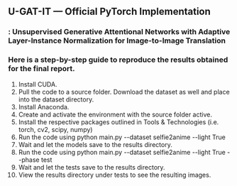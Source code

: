 ## U-GAT-IT &mdash; Official PyTorch Implementation
### : Unsupervised Generative Attentional Networks with Adaptive Layer-Instance Normalization for Image-to-Image Translation

### Here is a step-by-step guide to reproduce the results obtained for the final report.

<ol>
<li>Install CUDA.</li>
<li>Pull the code to a source folder. Download the dataset as well and place into the dataset directory.</li>
<li>Install Anaconda.</li>
<li>Create and activate the environment with the source folder active.</li>
<li>Install the respective packages outlined in Tools & Technologies (i.e. torch, cv2, scipy, numpy)</li>
<li>Run the code using python main.py --dataset selfie2anime --light True</li>
<li>Wait and let the models save to the results directory.</li>
<li>Run the code using python main.py --dataset selfie2anime --light True --phase test</li>
<li>Wait and let the tests save to the results directory.</li>
<li>View the results directory under tests to see the resulting images.</li>
</ol>